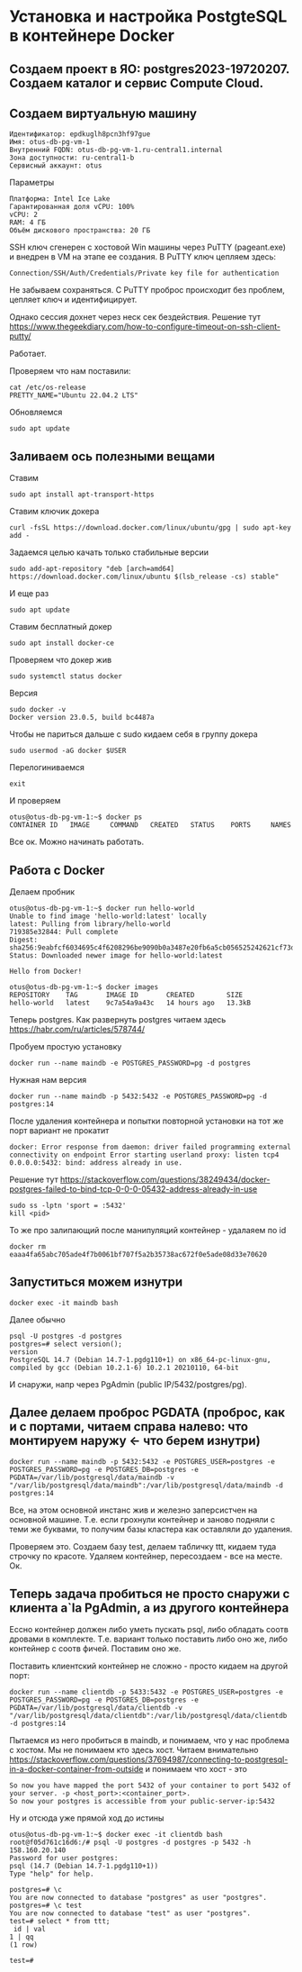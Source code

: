 Установка и настройка PostgteSQL в контейнере Docker
========================

Создаем проект в ЯО: postgres2023-19720207.
Создаем каталог и сервис Compute Cloud.
-------------------------

Создаем виртуальную машину
-------------------------

    Идентификатор: epdkuglh8pcn3hf97gue
    Имя: otus-db-pg-vm-1
    Внутренний FQDN: otus-db-pg-vm-1.ru-central1.internal
    Зона доступности: ru-central1-b
    Сервисный аккаунт: otus

Параметры

    Платформа: Intel Ice Lake
    Гарантированная доля vCPU: 100%
    vCPU: 2
    RAM: 4 ГБ
    Объём дискового пространства: 20 ГБ

SSH ключ сгенерен с хостовой Win машины через PuTTY (pageant.exe) и внедрен в VM на этапе ее создания.
В PuTTY ключ цепляем здесь: 

    Connection/SSH/Auth/Credentials/Private key file for authentication
        
Не забываем сохраняться.
С PuTTY проброс происходит без проблем, цепляет ключ и идентифицирует.

Однако сессия дохнет через неск сек бездействия.
Решение тут https://www.thegeekdiary.com/how-to-configure-timeout-on-ssh-client-putty/

Работает.

Проверяем что нам поставили:

    cat /etc/os-release
    PRETTY_NAME="Ubuntu 22.04.2 LTS"

Обновляемся

    sudo apt update

Заливаем ось полезными вещами
-------------------------

Ставим 

    sudo apt install apt-transport-https

Ставим ключик докера

    curl -fsSL https://download.docker.com/linux/ubuntu/gpg | sudo apt-key add -

Задаемся целью качать только стабильные версии

    sudo add-apt-repository "deb [arch=amd64] https://download.docker.com/linux/ubuntu $(lsb_release -cs) stable"

И еще раз

    sudo apt update

Ставим бесплатный докер

    sudo apt install docker-ce

Проверяем что докер жив

    sudo systemctl status docker

Версия

    sudo docker -v
    Docker version 23.0.5, build bc4487a

Чтобы не париться дальше с sudo кидаем себя в группу докера

    sudo usermod -aG docker $USER

Перелогиниваемся

    exit

И проверяем

    otus@otus-db-pg-vm-1:~$ docker ps
    CONTAINER ID   IMAGE     COMMAND   CREATED   STATUS    PORTS     NAMES

Все ок. Можно начинать работать.

Работа с Docker
-------------------------

Делаем пробник

    otus@otus-db-pg-vm-1:~$ docker run hello-world
    Unable to find image 'hello-world:latest' locally
    latest: Pulling from library/hello-world
    719385e32844: Pull complete
    Digest: sha256:9eabfcf6034695c4f6208296be9090b0a3487e20fb6a5cb056525242621cf73d
    Status: Downloaded newer image for hello-world:latest

    Hello from Docker!

    otus@otus-db-pg-vm-1:~$ docker images
    REPOSITORY    TAG       IMAGE ID       CREATED        SIZE
    hello-world   latest    9c7a54a9a43c   14 hours ago   13.3kB

Теперь postgres.
Как развернуть postgres читаем здесь https://habr.com/ru/articles/578744/

Пробуем простую установку

    docker run --name maindb -e POSTGRES_PASSWORD=pg -d postgres

Нужная нам версия

    docker run --name maindb -p 5432:5432 -e POSTGRES_PASSWORD=pg -d postgres:14

После удаления контейнера и попытки повторной установки на тот же порт вариант не прокатит

    docker: Error response from daemon: driver failed programming external connectivity on endpoint Error starting userland proxy: listen tcp4 0.0.0.0:5432: bind: address already in use.

Решение тут https://stackoverflow.com/questions/38249434/docker-postgres-failed-to-bind-tcp-0-0-0-05432-address-already-in-use

    sudo ss -lptn 'sport = :5432'
    kill <pid>

То же про залипающий после манипуляций контейнер - удалаяем по id

    docker rm eaaa4fa65abc705ade4f7b0061bf707f5a2b35738ac672f0e5ade08d33e70620

Запуститься можем изнутри
-------------------------

    docker exec -it maindb bash

Далее обычно

    psql -U postgres -d postgres
    postgres=# select version();
    version
    PostgreSQL 14.7 (Debian 14.7-1.pgdg110+1) on x86_64-pc-linux-gnu, compiled by gcc (Debian 10.2.1-6) 10.2.1 20210110, 64-bit

И снаружи, напр через PgAdmin (public IP/5432/postgres/pg).

Далее делаем проброс PGDATA (проброс, как и с портами, читаем справа налево: что монтируем наружу <- что берем изнутри)
-------------------------

    docker run --name maindb -p 5432:5432 -e POSTGRES_USER=postgres -e POSTGRES_PASSWORD=pg -e POSTGRES_DB=postgres -e PGDATA=/var/lib/postgresql/data/maindb -v "/var/lib/postgresql/data/maindb":/var/lib/postgresql/data/maindb -d postgres:14

Все, на этом основной инстанс жив и железно заперсистчен на основной машине.
Т.е. если грохнули контейнер и заново подняли с теми же буквами, то получим базы кластера как оставляли до удаления.

Проверяем это.
Создаем базу test, делаем табличку ttt, кидаем туда строчку по красоте.
Удаляем контейнер, пересоздаем - все на месте. Ок.

Теперь задача пробиться не просто снаружи с клиента a`la PgAdmin, а из другого контейнера
-------------------------

Ессно контейнер должен либо уметь пускать psql, либо обладать соотв дровами в комплекте. 
Т.е. вариант только поставить либо оно же, либо контейнер с соотв фичей.
Поставим оно же.

Поставить клиентский контейнер не сложно - просто кидаем на другой порт:

    docker run --name clientdb -p 5433:5432 -e POSTGRES_USER=postgres -e POSTGRES_PASSWORD=pg -e POSTGRES_DB=postgres -e PGDATA=/var/lib/postgresql/data/clientdb -v "/var/lib/postgresql/data/clientdb":/var/lib/postgresql/data/clientdb -d postgres:14

Пытаемся из него пробиться в maindb, и понимаем, что у нас проблема с хостом. Мы не понимаем кто здесь хост.
Читаем внимательно https://stackoverflow.com/questions/37694987/connecting-to-postgresql-in-a-docker-container-from-outside
и понимаем что хост - это 

    So now you have mapped the port 5432 of your container to port 5432 of your server. -p <host_port>:<container_port>.
    So now your postgres is accessible from your public-server-ip:5432

Ну и отсюда уже прямой ход до истины

    otus@otus-db-pg-vm-1:~$ docker exec -it clientdb bash
    root@f05d761c16d6:/# psql -U postgres -d postgres -p 5432 -h 158.160.20.140
    Password for user postgres:
    psql (14.7 (Debian 14.7-1.pgdg110+1))
    Type "help" for help.

    postgres=# \c
    You are now connected to database "postgres" as user "postgres".
    postgres=# \c test
    You are now connected to database "test" as user "postgres".
    test=# select * from ttt;
     id | val
    1 | qq
    (1 row)

    test=#
